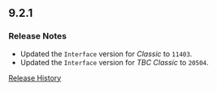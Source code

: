 ## 9.2.1

### Release Notes

- Updated the `Interface` version for _Classic_ to `11403`.
- Updated the `Interface` version for _TBC Classic_ to `20504`.

[Release History](https://github.com/SFX-WoW/Masque/wiki/History)
